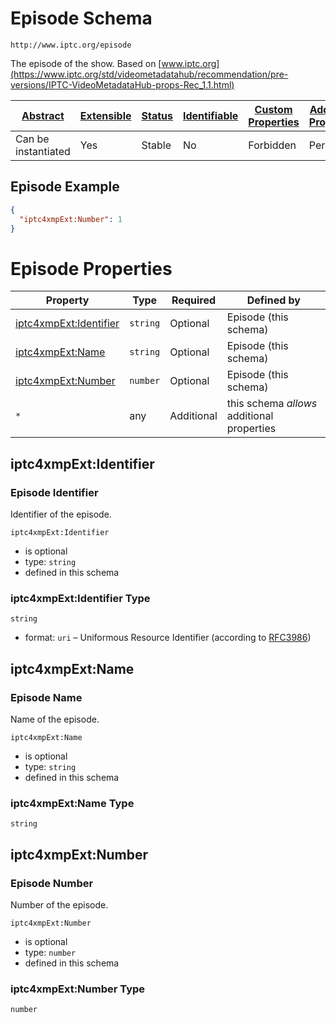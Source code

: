 
# Episode Schema

```
http://www.iptc.org/episode
```

The episode of the show. Based on [www.iptc.org](https://www.iptc.org/std/videometadatahub/recommendation/pre-versions/IPTC-VideoMetadataHub-props-Rec_1.1.html)

| [Abstract](../../../abstract.md) | [Extensible](../../../extensions.md) | [Status](../../../status.md) | [Identifiable](../../../id.md) | [Custom Properties](../../../extensions.md) | [Additional Properties](../../../extensions.md) | Defined In |
|----------------------------------|--------------------------------------|------------------------------|--------------------------------|---------------------------------------------|-------------------------------------------------|------------|
| Can be instantiated | Yes | Stable | No | Forbidden | Permitted | [external/iptc/episode.schema.json](external/iptc/episode.schema.json) |

## Episode Example
```json
{
  "iptc4xmpExt:Number": 1
}
```

# Episode Properties

| Property | Type | Required | Defined by |
|----------|------|----------|------------|
| [iptc4xmpExt:Identifier](#iptc4xmpextidentifier) | `string` | Optional | Episode (this schema) |
| [iptc4xmpExt:Name](#iptc4xmpextname) | `string` | Optional | Episode (this schema) |
| [iptc4xmpExt:Number](#iptc4xmpextnumber) | `number` | Optional | Episode (this schema) |
| `*` | any | Additional | this schema *allows* additional properties |

## iptc4xmpExt:Identifier
### Episode Identifier

Identifier of the episode.

`iptc4xmpExt:Identifier`
* is optional
* type: `string`
* defined in this schema

### iptc4xmpExt:Identifier Type


`string`
* format: `uri` – Uniformous Resource Identifier (according to [RFC3986](http://tools.ietf.org/html/rfc3986))






## iptc4xmpExt:Name
### Episode Name

Name of the episode.

`iptc4xmpExt:Name`
* is optional
* type: `string`
* defined in this schema

### iptc4xmpExt:Name Type


`string`






## iptc4xmpExt:Number
### Episode Number

Number of the episode.

`iptc4xmpExt:Number`
* is optional
* type: `number`
* defined in this schema

### iptc4xmpExt:Number Type


`number`






